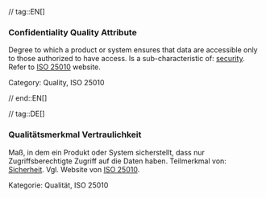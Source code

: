 // tag::EN[]
### Confidentiality Quality Attribute
Degree to which a product or system ensures that data are accessible only to those authorized to have access.
Is a sub-characteristic of: [security](#term-security-quality-attribute).
Refer to [ISO 25010](http://iso25000.com/index.php/en/iso-25000-standards/iso-25010) website.

Category: Quality, ISO 25010


// end::EN[]

// tag::DE[]
### Qualitätsmerkmal Vertraulichkeit

Maß, in dem ein Produkt oder System sicherstellt, dass nur
Zugriffsberechtigte Zugriff auf die Daten haben. Teilmerkmal von:
[Sicherheit](#term-security-quality-attribute). Vgl. Website von [ISO
25010](http://iso25000.com/index.php/en/iso-25000-standards/iso-25010).

Kategorie: Qualität, ISO 25010

